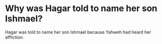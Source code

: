 # Why was Hagar told to name her son Ishmael?

Hagar was told to name her son Ishmael because Yahweh had heard her affliction.
